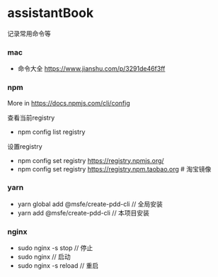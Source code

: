 # assistantBook
记录常用命令等


### mac
- 命令大全 https://www.jianshu.com/p/3291de46f3ff




### npm
More in https://docs.npmjs.com/cli/config

查看当前registry
- npm config list registry

设置registry
- npm config set registry https://registry.npmjs.org/
- npm config set registry https://registry.npm.taobao.org # 淘宝镜像

### yarn
- yarn global add @msfe/create-pdd-cli // 全局安装
- yarn add @msfe/create-pdd-cli // 本项目安装

### nginx
- sudo nginx -s stop    // 停止
- sudo nginx            // 启动
- sudo nginx -s reload  // 重启
